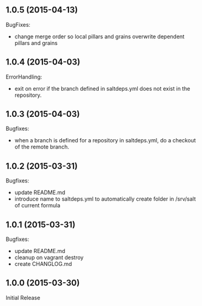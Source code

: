 ## 1.0.5 (2015-04-13)

BugFixes:

  - change merge order so local pillars and grains overwrite dependent pillars and grains

## 1.0.4 (2015-04-03)

ErrorHandling:

  - exit on error if the branch defined in saltdeps.yml does not exist in the repository.

## 1.0.3 (2015-04-03)

Bugfixes:

  - when a branch is defined for a repository in saltdeps.yml, do a checkout of the remote branch.

## 1.0.2 (2015-03-31)

Bugfixes:

  - update README.md
  - introduce name to saltdeps.yml to automatically create folder in /srv/salt of current formula

## 1.0.1 (2015-03-31)

Bugfixes:

  - update README.md
  - cleanup on vagrant destroy
  - create CHANGLOG.md

## 1.0.0 (2015-03-30)

Initial Release
